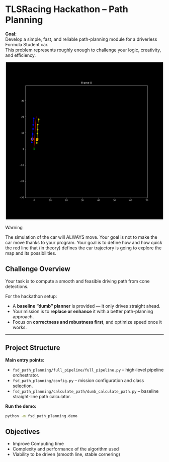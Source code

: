 # TLSRacing Hackathon – Path Planning

**Goal:**  
Develop a simple, fast, and reliable path-planning module for a driverless Formula Student car.  
This problem represents roughly enough to challenge your logic, creativity, and efficiency.

<p align="center">
  <img src="path_planning.gif" width="500">
</p>

> [!Warning]
> The simulation of the car will ALWAYS move. Your goal is not to make the car move thanks to your program. Your goal is to define how and how quick the red line that (in theory) defines the car trajectory is going to explore the map and its possibilities.

## Challenge Overview
Your task is to compute a smooth and feasible driving path from cone detections.

For the hackathon setup:
- A **baseline “dumb” planner** is provided — it only drives straight ahead.  
- Your mission is to **replace or enhance** it with a better path-planning approach.  
- Focus on **correctness and robustness first**, and optimize speed once it works.

---

## Project Structure
**Main entry points:**
- `fsd_path_planning/full_pipeline/full_pipeline.py` – high-level pipeline orchestrator.  
- `fsd_path_planning/config.py` – mission configuration and class selection.  
- `fsd_path_planning/calculate_path/dumb_calculate_path.py` – baseline straight-line path calculator.

**Run the demo:**
```bash
python -m fsd_path_planning.demo
```
## Objectives
-  Improve Computing time
-  Complexity and performance of the algorithm used
-  Viability to be driven (smooth line, stable cornering)
